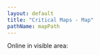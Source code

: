 ```yaml
---
layout: default
title: "Critical Maps - Map"
pathName: mapPath
---
```


<div id="map-count">Online in visible area: <span id="activeusers"></span></div>

<!-- <div id="map-share">
    <p>Embed this map on your website:</p>
    <pre><code>&lt;iframe width=&quot;1280&quot; height=&quot;720&quot; src=&quot;https://criticalmaps.net/map-embed&quot; frameborder=&quot;0&quot; allowfullscreen&gt;&lt;/iframe&gt;</code></pre>
</div> -->

<div id="map"></div>

<script type="text/javascript">
    $().ready(function () {
        var currentMarkers = [];

        var bikeIcon = L.icon({
            iconUrl: '/assets/images/marker-bike.png',
            iconSize: [48, 48],
            iconAnchor: [24, 24],
            className: 'map-marker-bike',
        });

        var bikeMap = new L.map('map', { zoomControl: false }).setView([52.468209, 13.425995], 3);

        L.mapboxGL({
            attribution: '<a href="https://www.maptiler.com/copyright/">&copy; MapTiler</a> <a href="https://www.openstreetmap.org/copyright">&copy; OpenStreetMap contributors</a>',
            style: 'https://api.maptiler.com/maps/basic/style.json?key=BF1ZtxvN8zHG9Wc6omQn'
        }).addTo(bikeMap);

        new L.Control.Zoom({ position: 'bottomleft' }).addTo(bikeMap);
        var hash = new L.Hash(bikeMap);

        function saveHashToElements() {
            if (hash.lastHash) {
                $(".hash-append").each(function (index) {
                    $(this).attr("href", $(this).data("template").replace('${hash}', hash.lastHash));
                });
            }
        }
        bikeMap.on("moveend", function () {
            saveHashToElements()
        }, this);
        bikeMap.on("zoomend", function () {
            saveHashToElements()
        }, this);

        function setNewLocations(locationsArray) {
            //remove old markers
            currentMarkers.forEach(function (marker) {
                bikeMap.removeLayer(marker)
            });
            currentMarkers = []

            //add new markes
            locationsArray.forEach(function (coordinate) {
                var marker = L.marker([coordinate.latitude, coordinate.longitude], { icon: bikeIcon }).addTo(bikeMap);
                currentMarkers.push(marker);
            });
        }



        function countMarkerInView() {
            var counter = 0;
            bikeMap.eachLayer(function (layer) {
                if (layer instanceof L.Marker) {
                    if (bikeMap.getBounds().contains(layer.getLatLng())) {
                        counter++;
                    }
                }
            });
            return counter;
        };

        var refreshLocationsFromServer = function () {
            $.getJSON("https://api.criticalmaps.net/postv2", function (data) {

                locationsArray = [];

                var locations = data.locations;

                for (var key in locations) {
                    if (locations.hasOwnProperty(key)) {
                        var currentLocation = locations[key];
                        var coordinate = {
                            latitude: criticalMapsUtils.convertCoordinateFormat(currentLocation.latitude),
                            longitude: criticalMapsUtils.convertCoordinateFormat(currentLocation.longitude)
                        }
                        locationsArray.push(coordinate);
                    }
                }

                setNewLocations(locationsArray);
            });
        }
        setInterval(function () { refreshLocationsFromServer() }, 20000);

        refreshLocationsFromServer();

        $("body").keypress(function (event) {
            if (event.which == 104) {
                setInterval(function () { refreshLocationsFromServer() }, 1000);
                alert("ab geht die post!");
            }
        });

        setInterval(function () {
            refreshLocationsFromServer();
            var nBikes = countMarkerInView();
            document.getElementById("activeusers").innerHTML = nBikes;
        }, 2000);

    });
</script>
